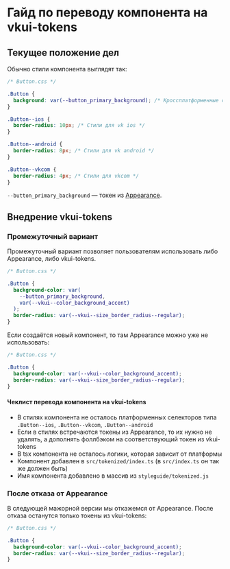 # Гайд по переводу компонента на vkui-tokens

## Текущее положение дел

Обычно стили компонента выглядят так:

```css
/* Button.css */

.Button {
  background: var(--button_primary_background); /* Кроссплатформенные стили */
}

.Button--ios {
  border-radius: 10px; /* Стили для vk ios */
}

.Button--android {
  border-radius: 8px; /* Стили для vk android */
}

.Button--vkcom {
  border-radius: 4px; /* Стили для vkcom */
}
```

`--button_primary_background` — токен из [Appearance](https://github.com/VKCOM/Appearance).

## Внедрение vkui-tokens

### Промежуточный вариант

Промежуточный вариант позволяет пользователям использовать либо Appearance, либо vkui-tokens.

```css
/* Button.css */

.Button {
  background-color: var(
    --button_primary_background,
    var(--vkui--color_background_accent)
  );
  border-radius: var(--vkui--size_border_radius--regular);
}
```

Если создаётся новый компонент, то там Appearance можно уже не использовать:

```css
/* Button.css */

.Button {
  background-color: var(--vkui--color_background_accent);
  border-radius: var(--vkui--size_border_radius--regular);
}
```

#### Чеклист перевода компонента на vkui-tokens

- В стилях компонента не осталось платформенных селекторов типа `.Button--ios`, `.Button--vkcom`, `.Button--android`
- Если в стилях встречаются токены из Appearance, то их нужно не удалять, а дополнять фоллбэком на соответствующий токен из vkui-tokens
- В tsx компонента не осталось логики, которая зависит от платформы
- Компонент добавлен в `src/tokenized/index.ts` (в `src/index.ts` он так же должен быть)
- Имя компонента добавлено в массив из `styleguide/tokenized.js`

### После отказа от Appearance

В следующей мажорной версии мы откажемся от Appearance. После отказа останутся только токены из vkui-tokens:

```css
/* Button.css */

.Button {
  background-color: var(--vkui--color_background_accent);
  border-radius: var(--vkui--size_border_radius--regular);
}
```
